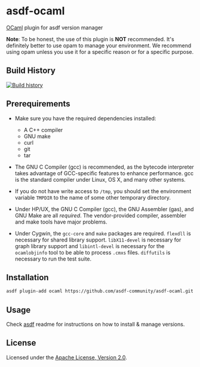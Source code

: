 # asdf-ocaml

[OCaml](https://ocaml.org) plugin for asdf version manager

**Note**: To be honest, the use of this plugin is **NOT** recommended. It's
definitely better to use opam to manage your environment. We recommend using
opam unless you use it for a specific reason or for a specific purpose.

## Build History

[![Build history](https://buildstats.info/github/chart/asdf-community/asdf-ocaml?branch=master)](https://github.com/asdf-community/asdf-ocaml/actions)

## Prerequirements

- Make sure you have the required dependencies installed:

  - A C++ compiler
  - GNU make
  - curl
  - git
  - tar

- The GNU C Compiler (gcc) is recommended, as the bytecode interpreter takes
  advantage of GCC-specific features to enhance performance. gcc is the standard
  compiler under Linux, OS X, and many other systems.

- If you do not have write access to `/tmp`, you should set the environment
  variable `TMPDIR` to the name of some other temporary directory.

- Under HP/UX, the GNU C Compiler (gcc), the GNU Assembler (gas), and GNU Make
  are all _required_. The vendor-provided compiler, assembler and make tools
  have major problems.

- Under Cygwin, the `gcc-core` and `make` packages are required. `flexdll` is
  necessary for shared library support. `libX11-devel` is necessary for graph
  library support and `libintl-devel` is necessary for the `ocamlobjinfo` tool
  to be able to process `.cmxs` files. `diffutils` is necessary to run the test
  suite.

## Installation

```bash
asdf plugin-add ocaml https://github.com/asdf-community/asdf-ocaml.git
```

## Usage

Check [asdf](https://github.com/asdf-vm/asdf) readme for instructions on how to
install & manage versions.

## License

Licensed under the
[Apache License, Version 2.0](https://www.apache.org/licenses/LICENSE-2.0).
